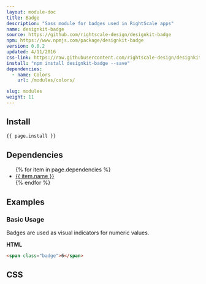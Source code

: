 ```yaml
---
layout: module-doc
title: Badge
description: "Sass module for badges used in RightScale apps"
name: designkit-badge
source: https://github.com/rightscale-design/designkit-badge
npm: https://www.npmjs.com/package/designkit-badge
version: 0.0.2
updated: 4/11/2016
css-link: https://raw.githubusercontent.com/rightscale-design/designkit-badge/master/css/designkit-badge.css
install: "npm install designkit-badge --save"
dependencies:
  - name: Colors
    url: /modules/colors/

slug: modules
weight: 11
---
```


## Install

```bash
{{ page.install }}
```

## Dependencies

<ul>
  {% for item in page.dependencies %}
    <li><a href="{{ item.url }}">{{ item.name }}</a></li>
  {% endfor %}
</ul>

## Examples

### Basic Usage

Badges are used as visual indicators for numeric values.

**HTML**

```html
<span class="badge">6</span>
```

## CSS

<div class="snippet">
  <pre id="css_contents" class="highlighter-rouge snippet-css"><code class="css"></code></pre>
</div>
